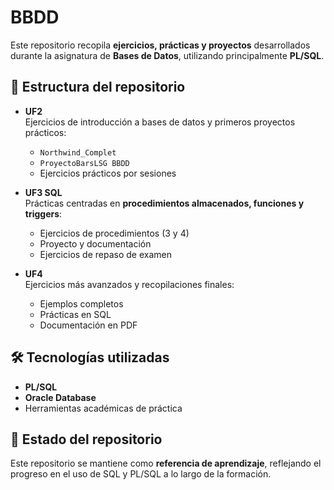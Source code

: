 # BBDD  

Este repositorio recopila **ejercicios, prácticas y proyectos** desarrollados durante la asignatura de **Bases de Datos**, utilizando principalmente **PL/SQL**.  

## 📂 Estructura del repositorio  

- **UF2**  
  Ejercicios de introducción a bases de datos y primeros proyectos prácticos:  
  - `Northwind_Complet`  
  - `ProyectoBarsLSG BBDD`  
  - Ejercicios prácticos por sesiones  

- **UF3 SQL**  
  Prácticas centradas en **procedimientos almacenados, funciones y triggers**:  
  - Ejercicios de procedimientos (3 y 4)  
  - Proyecto y documentación  
  - Ejercicios de repaso de examen  

- **UF4**  
  Ejercicios más avanzados y recopilaciones finales:  
  - Ejemplos completos  
  - Prácticas en SQL  
  - Documentación en PDF  

## 🛠️ Tecnologías utilizadas  

- **PL/SQL**  
- **Oracle Database**  
- Herramientas académicas de práctica  

## 📌 Estado del repositorio  

Este repositorio se mantiene como **referencia de aprendizaje**, reflejando el progreso en el uso de SQL y PL/SQL a lo largo de la formación.  
